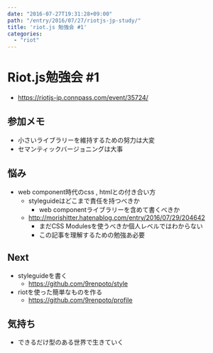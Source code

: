 ```yaml
---
date: "2016-07-27T19:31:28+09:00"
path: "/entry/2016/07/27/riotjs-jp-study/"
title: 'riot.js 勉強会 #1'
categories:
  - "riot"
---
```

# Riot.js勉強会 \#1

- <https://riotjs-jp.connpass.com/event/35724/>

## 参加メモ

- 小さいライブラリーを維持するための努力は大変
- セマンティックバージョニングは大事

## 悩み

- web component時代のcss , htmlとの付き合い方
  - styleguideはどこまで責任を持つべきか
    - web componentライブラリーを含めて書くべきか
  - <http://morishitter.hatenablog.com/entry/2016/07/29/204642>
    - まだCSS Modulesを使うべきか個人レベルではわからない
    - この記事を理解するための勉強あ必要

## Next

- styleguideを書く
  - <https://github.com/9renpoto/style>
- riotを使った簡単なものを作る
  - <https://github.com/9renpoto/profile>

## 気持ち

- できるだけ型のある世界で生きていく
